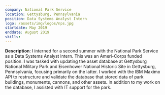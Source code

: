 ```yaml
---
company: National Park Service
location: Gettysburg, Pennsylvania
position: Data Systems Analyst Intern
logo: /assets/img/logos/nps.jpg
startdate: May 2019
enddate: August 2019
skills:
---
```

**Description**: I interned for a second summer with the National Park Service as a Data Systems Analyst Intern. This was an Ameri-Corps funded position. I was tasked with updating the asset database at Gettysburg National Military Park and Eisenhower National Historic Site in Gettysburg, Pennsylvania, focusing primarily on the latter. I worked with the IBM Maximo API to restructure and validate the database that stored data of park buildings, monuments, cannons, and other assets. In addition to my work on the database, I assisted with IT support for the park.